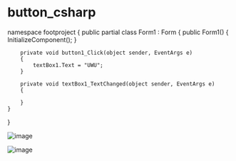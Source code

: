# button_csharp

namespace footproject
{
    public partial class Form1 : Form
    {
        public Form1()
        {
            InitializeComponent();
        }

        private void button1_Click(object sender, EventArgs e)
        {
            textBox1.Text = "UWU";
        }

        private void textBox1_TextChanged(object sender, EventArgs e)
        {

        }
    }
}

![image](https://github.com/user-attachments/assets/2878cd8e-2365-4f0c-a770-6bce85ea44b7)

![image](https://github.com/user-attachments/assets/cb44e1f3-7153-4c10-8ee1-1ffb1f3ffd9d)

